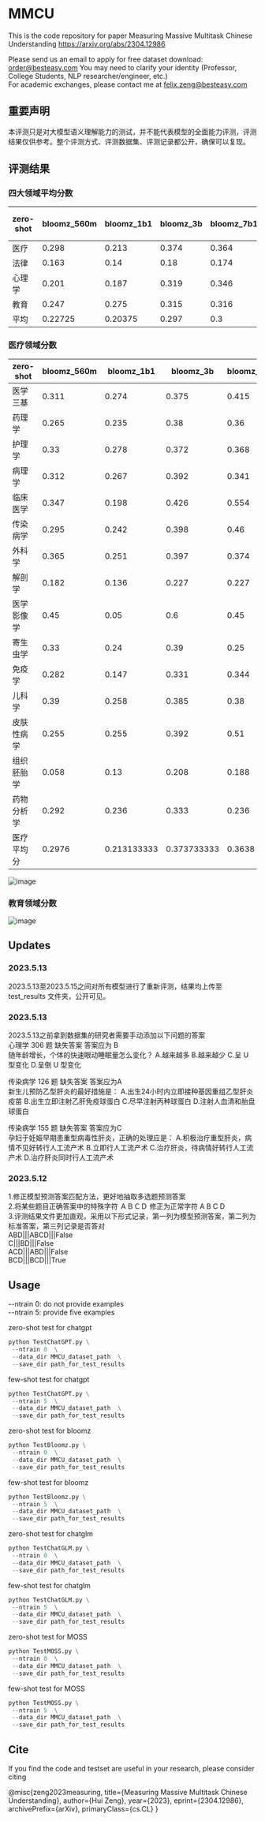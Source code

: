 # MMCU

This is the code repository for paper Measuring Massive Multitask Chinese Understanding https://arxiv.org/abs/2304.12986

Please send us an email to apply for free dataset download: order@besteasy.com
You may need to clarify your identity (Professor, College Students, NLP researcher/engineer, etc.)<br>
For academic exchanges, please contact me at felix.zeng@besteasy.com

## 重要声明

本评测只是对大模型语义理解能力的测试，并不能代表模型的全面能力评测，评测结果仅供参考。整个评测方式、评测数据集、评测记录都公开，确保可以复现。


## 评测结果
### 四大领域平均分数<br>
| zero-shot | bloomz_560m | bloomz_1b1 | bloomz_3b | bloomz_7b1_mt | ChatGLM 6B | MOSS 16B | GPT-3.5-turbo |
|-----------|-------------|------------|-----------|---------------|------------|----------|---------------|
| 医疗  | 0.298     | 0.213       | 0.374      | 0.364     | 0.338         | 0.234      | 0.512    | 
| 法律  | 0.163     | 0.14        | 0.18       | 0.174     | 0.169         | 0.133      | 0.239    |
| 心理学| 0.201     | 0.187       | 0.319      | 0.346     | 0.288         | 0.211      | 0.447    |
| 教育  | 0.247     | 0.275       | 0.315      | 0.316     | 0.333         | 0.253      | 0.455    |
| 平均  | 0.22725   | 0.20375     | 0.297      | 0.3       | 0.282         | 0.20775    | 0.41325  |

### 医疗领域分数<br>
| zero-shot | bloomz_560m | bloomz_1b1 | bloomz_3b | bloomz_7b1_mt | ChatGLM6B | MOSS 16B | GPT-3.5-turbo |
|-----------|-------------|------------|-----------|---------------|-----------|----------|---------------|
| 医学三基  | 0.311     | 0.274       | 0.375      | 0.415     | 0.371         | 0.231     | 0.552    |
| 药理学   | 0.265     | 0.235       | 0.38       | 0.36      | 0.255         | 0.285     | 0.52     |
| 护理学   | 0.33      | 0.278       | 0.372      | 0.368     | 0.339         | 0.238     | 0.516    |
| 病理学   | 0.312     | 0.267       | 0.392      | 0.341     | 0.358         | 0.278     | 0.506    |
| 临床医学  | 0.347     | 0.198       | 0.426      | 0.554     | 0.455         | 0.317     | 0.693    |
| 传染病学  | 0.295     | 0.242       | 0.398      | 0.46      | 0.401         | 0.254     | 0.587    |
| 外科学    | 0.365     | 0.251       | 0.397      | 0.374     | 0.361         | 0.279     | 0.525    |
| 解剖学   | 0.182     | 0.136       | 0.227      | 0.227     | 0.273         | 0.136     | 0.5      |
| 医学影像学 | 0.45      | 0.05        | 0.6        | 0.45      | 0.35          | 0.25      | 0.55     |
| 寄生虫学  | 0.33      | 0.24        | 0.39       | 0.25      | 0.33          | 0.18      | 0.43     |
| 免疫学   | 0.282     | 0.147       | 0.331      | 0.344     | 0.319         | 0.178     | 0.515    |
| 儿科学   | 0.39      | 0.258       | 0.385      | 0.38      | 0.399         | 0.263     | 0.54     |
| 皮肤性病学 | 0.255     | 0.255       | 0.392      | 0.51      | 0.471         | 0.275     | 0.627    |
| 组织胚胎学 | 0.058     | 0.13      | 0.208       | 0.188      | 0.149         | 0.143     | 0.364    |
| 药物分析学 | 0.292     | 0.236      | 0.333       | 0.236      | 0.236         | 0.208     | 0.25    |
| 医疗平均分 | 0.2976     | 0.213133333      | 0.373733333       | 0.3638      | 0.3378         | 0.234333333     | 0.511666667    |

![image](https://github.com/Felixgithub2017/MMCU/assets/26135691/547a7901-c403-4406-8361-d04b189437d1)

### 教育领域分数<br>
![image](https://github.com/Felixgithub2017/MMCU/assets/26135691/93b608ac-e5fe-42d1-9b3c-97f8b21c0feb)


## Updates
### 2023.5.13<br>
2023.5.13至2023.5.15之间对所有模型进行了重新评测，结果均上传至 test_results 文件夹，公开可见。<br>

### 2023.5.13<br>
2023.5.13之前拿到数据集的研究者需要手动添加以下问题的答案<br>
心理学 306 题  缺失答案 答案应为  B<br>
随年龄增长，个体的快速眼动睡眠量怎么变化？	A.越来越多	B.越来越少	C.呈 U 型变化	D.呈倒 U 型变化<br>

传染病学 126 题  缺失答案  答案应为A<br> 
新生儿预防乙型肝炎的最好措施是：	A.出生24小时内立即接种基因重组乙型肝炎疫苗	B.出生立即注射乙肝免疫球蛋白	C.尽早注射丙种球蛋白	D.注射人血清和胎盘球蛋白<br>    

传染病学 155 题 缺失答案 答案应为C<br>
孕妇于妊娠早期患重型病毒性肝炎，正确的处理应是：	A.积极治疗重型肝炎，病情不见好转行人工流产术	B.立即行人工流产术	C.治疗肝炎，待病情好转行人工流产术	D.治疗肝炎同时行人工流产术<br> 

### 2023.5.12<br>
1.修正模型预测答案匹配方法，更好地抽取多选题预测答案<br>
2.将某些题目正确答案中的特殊字符 ＡＢＣＤ 修正为正常字符 A B C D<br>
3.评测结果文件更加直观，采用以下形式记录，第一列为模型预测答案，第二列为标准答案，第三列记录是否答对<br>
ABD|||ABCD|||False<br>
C|||BD|||False<br>
ACD|||ABD|||False<br>
BCD|||BCD|||True<br>


## Usage

--ntrain 0: do not provide examples<br>
--ntrain 5: provide five examples<br>

zero-shot test for chatgpt
```python
python TestChatGPT.py \
 --ntrain 0  \
 --data_dir MMCU_dataset_path  \
 --save_dir path_for_test_results
```

few-shot test for chatgpt
```python
python TestChatGPT.py \
 --ntrain 5  \
 --data_dir MMCU_dataset_path  \
 --save_dir path_for_test_results
```

zero-shot test for bloomz
```python
python TestBloomz.py \
 --ntrain 0  \
 --data_dir MMCU_dataset_path  \
 --save_dir path_for_test_results
 ```
 
few-shot test for bloomz
```python
python TestBloomz.py \
 --ntrain 5  \
 --data_dir MMCU_dataset_path  \
 --save_dir path_for_test_results
 ```

zero-shot test for chatglm
```python
python TestChatGLM.py \
 --ntrain 0  \
 --data_dir MMCU_dataset_path  \
 --save_dir path_for_test_results
 ```

few-shot test for chatglm
```python
python TestChatGLM.py \
 --ntrain 5  \
 --data_dir MMCU_dataset_path  \
 --save_dir path_for_test_results
 ```

zero-shot test for MOSS
```python
python TestMOSS.py \
 --ntrain 0  \
 --data_dir MMCU_dataset_path  \
 --save_dir path_for_test_results
 ```
 
few-shot test for MOSS
```python
python TestMOSS.py \
 --ntrain 5  \
 --data_dir MMCU_dataset_path  \
 --save_dir path_for_test_results
 ```

## Cite
If you find the code and testset are useful in your research, please consider citing

@misc{zeng2023measuring,
      title={Measuring Massive Multitask Chinese Understanding}, 
      author={Hui Zeng},
      year={2023},
      eprint={2304.12986},
      archivePrefix={arXiv},
      primaryClass={cs.CL}
}
